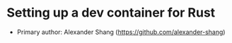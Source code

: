 # Setting up a dev container for Rust

* Primary author: Alexander Shang (https://github.com/alexander-shang)